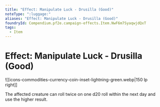 ```yaml
---
title: "Effect: Manipulate Luck - Drusilla (Good)"
noteType: ":luggage:"
aliases: "Effect: Manipulate Luck - Drusilla (Good)"
foundryId: Compendium.pf2e.campaign-effects.Item.NwF6m7SyaqwjdQxT
tags:
  - Item
---
```


# Effect: Manipulate Luck - Drusilla (Good)
![[icons-commodities-currency-coin-inset-lightning-green.webp|150 lp right]]

The affected creature can roll twice on one d20 roll within the next day and use the higher result.
